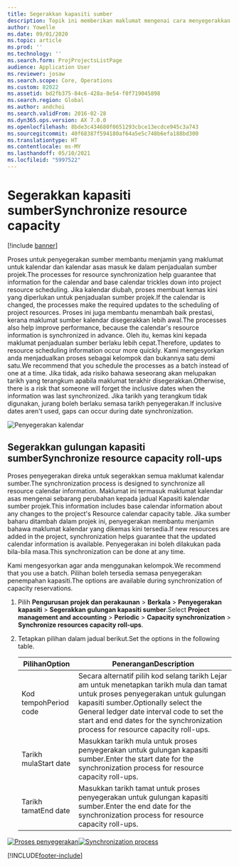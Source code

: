 ```yaml
---
title: Segerakkan kapasiti sumber
description: Topik ini memberikan maklumat mengenai cara menyegerakkan kapasiti sumber merentasi kalendar dan projek.
author: Yowelle
ms.date: 09/01/2020
ms.topic: article
ms.prod: ''
ms.technology: ''
ms.search.form: ProjProjectsListPage
audience: Application User
ms.reviewer: josaw
ms.search.scope: Core, Operations
ms.custom: 82022
ms.assetid: bd2fb375-84c6-428a-8e54-f0f719045898
ms.search.region: Global
ms.author: andchoi
ms.search.validFrom: 2016-02-28
ms.dyn365.ops.version: AX 7.0.0
ms.openlocfilehash: 8bde3c434680f0651293cbce13ecdce945c3a743
ms.sourcegitcommit: 40f68387f594180af64a5e5c748b6efa188bd300
ms.translationtype: HT
ms.contentlocale: ms-MY
ms.lasthandoff: 05/10/2021
ms.locfileid: "5997522"
---
```

# <a name="synchronize-resource-capacity"></a><span data-ttu-id="7a39f-103">Segerakkan kapasiti sumber</span><span class="sxs-lookup"><span data-stu-id="7a39f-103">Synchronize resource capacity</span></span>

[!include [banner](../includes/banner.md)]

<span data-ttu-id="7a39f-104">Proses untuk penyegerakan sumber membantu menjamin yang maklumat untuk kalendar dan kalendar asas masuk ke dalam penjadualan sumber projek.</span><span class="sxs-lookup"><span data-stu-id="7a39f-104">The processes for resource synchronization help guarantee that information for the calendar and base calendar trickles down into project resource scheduling.</span></span> <span data-ttu-id="7a39f-105">Jika kalendar diubah, proses membuat kemas kini yang diperlukan untuk penjadualan sumber projek.</span><span class="sxs-lookup"><span data-stu-id="7a39f-105">If the calendar is changed, the processes make the required updates to the scheduling of project resources.</span></span> <span data-ttu-id="7a39f-106">Proses ini juga membantu menambah baik prestasi, kerana maklumat sumber kalendar disegerakkan lebih awal.</span><span class="sxs-lookup"><span data-stu-id="7a39f-106">The processes also help improve performance, because the calendar's resource information is synchronized in advance.</span></span> <span data-ttu-id="7a39f-107">Oleh itu, kemas kini kepada maklumat penjadualan sumber berlaku lebih cepat.</span><span class="sxs-lookup"><span data-stu-id="7a39f-107">Therefore, updates to resource scheduling information occur more quickly.</span></span> <span data-ttu-id="7a39f-108">Kami mengesyorkan anda menjadualkan proses sebagai kelompok dan bukannya satu demi satu.</span><span class="sxs-lookup"><span data-stu-id="7a39f-108">We recommend that you schedule the processes as a batch instead of one at a time.</span></span> <span data-ttu-id="7a39f-109">Jika tidak, ada risiko bahawa seseorang akan melupakan tarikh yang terangkum apabila maklumat terakhir disegerakkan.</span><span class="sxs-lookup"><span data-stu-id="7a39f-109">Otherwise, there is a risk that someone will forget the inclusive dates when the information was last synchronized.</span></span> <span data-ttu-id="7a39f-110">Jika tarikh yang terangkum tidak digunakan, jurang boleh berlaku semasa tarikh penyegerakan.</span><span class="sxs-lookup"><span data-stu-id="7a39f-110">If inclusive dates aren't used, gaps can occur during date synchronization.</span></span>

![Penyegerakan kalendar](./media/projectresourcing04-1024x471.jpg)

## <a name="synchronize-resource-capacity-roll-ups"></a><span data-ttu-id="7a39f-112">Segerakkan gulungan kapasiti sumber</span><span class="sxs-lookup"><span data-stu-id="7a39f-112">Synchronize resource capacity roll-ups</span></span>

<span data-ttu-id="7a39f-113">Proses penyegerakan direka untuk segerakkan semua maklumat kalendar sumber.</span><span class="sxs-lookup"><span data-stu-id="7a39f-113">The synchronization process is designed to synchronize all resource calendar information.</span></span> <span data-ttu-id="7a39f-114">Maklumat ini termasuk maklumat kalendar asas mengenai sebarang perubahan kepada jadual Kapasiti kalendar sumber projek.</span><span class="sxs-lookup"><span data-stu-id="7a39f-114">This information includes base calendar information about any changes to the project's Resource calendar capacity table.</span></span> <span data-ttu-id="7a39f-115">Jika sumber baharu ditambah dalam projek ini, penyegerakan membantu menjamin bahawa maklumat kalendar yang dikemas kini tersedia.</span><span class="sxs-lookup"><span data-stu-id="7a39f-115">If new resources are added in the project, synchronization helps guarantee that the updated calendar information is available.</span></span> <span data-ttu-id="7a39f-116">Penyegerakan ini boleh dilakukan pada bila-bila masa.</span><span class="sxs-lookup"><span data-stu-id="7a39f-116">This synchronization can be done at any time.</span></span>

<span data-ttu-id="7a39f-117">Kami mengesyorkan agar anda menggunakan kelompok.</span><span class="sxs-lookup"><span data-stu-id="7a39f-117">We recommend that you use a batch.</span></span> <span data-ttu-id="7a39f-118">Pilihan boleh tersedia semasa penyegerakan penempahan kapasiti.</span><span class="sxs-lookup"><span data-stu-id="7a39f-118">The options are available during synchronization of capacity reservations.</span></span>

1. <span data-ttu-id="7a39f-119">Pilih **Pengurusan projek dan perakaunan** &gt; **Berkala** &gt; **Penyegerakan kapasiti** &gt; **Segerakkan gulungan kapasiti sumber**.</span><span class="sxs-lookup"><span data-stu-id="7a39f-119">Select **Project management and accounting** &gt; **Periodic** &gt; **Capacity synchronization** &gt; **Synchronize resources capacity roll-ups**.</span></span>
2. <span data-ttu-id="7a39f-120">Tetapkan pilihan dalam jadual berikut.</span><span class="sxs-lookup"><span data-stu-id="7a39f-120">Set the options in the following table.</span></span>

    | <span data-ttu-id="7a39f-121">Pilihan</span><span class="sxs-lookup"><span data-stu-id="7a39f-121">Option</span></span>      | <span data-ttu-id="7a39f-122">Penerangan</span><span class="sxs-lookup"><span data-stu-id="7a39f-122">Description</span></span> |
    |-------------|-------------|
    | <span data-ttu-id="7a39f-123">Kod tempoh</span><span class="sxs-lookup"><span data-stu-id="7a39f-123">Period code</span></span> | <span data-ttu-id="7a39f-124">Secara alternatif pilih kod selang tarikh Lejar am untuk menetapkan tarikh mula dan tamat untuk proses penyegerakan untuk gulungan kapasiti sumber.</span><span class="sxs-lookup"><span data-stu-id="7a39f-124">Optionally select the General ledger date interval code to set the start and end dates for the synchronization process for resource capacity roll-ups.</span></span> |
    | <span data-ttu-id="7a39f-125">Tarikh mula</span><span class="sxs-lookup"><span data-stu-id="7a39f-125">Start date</span></span>  | <span data-ttu-id="7a39f-126">Masukkan tarikh mula untuk proses penyegerakan untuk gulungan kapasiti sumber.</span><span class="sxs-lookup"><span data-stu-id="7a39f-126">Enter the start date for the synchronization process for resource capacity roll-ups.</span></span> |
    | <span data-ttu-id="7a39f-127">Tarikh tamat</span><span class="sxs-lookup"><span data-stu-id="7a39f-127">End date</span></span>    | <span data-ttu-id="7a39f-128">Masukkan tarikh tamat untuk proses penyegerakan untuk gulungan kapasiti sumber.</span><span class="sxs-lookup"><span data-stu-id="7a39f-128">Enter the end date for the synchronization process for resource capacity roll-ups.</span></span> |

<span data-ttu-id="7a39f-129">[![Proses penyegerakan](./media/projectresourcing09.jpg)](./media/projectresourcing09.jpg)</span><span class="sxs-lookup"><span data-stu-id="7a39f-129">[![Synchronization process](./media/projectresourcing09.jpg)](./media/projectresourcing09.jpg)</span></span>


[!INCLUDE[footer-include](../includes/footer-banner.md)]